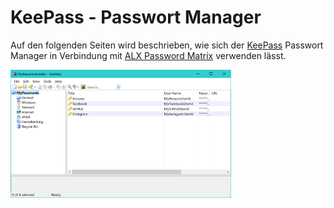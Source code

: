 # KeePass - Passwort Manager

Auf den folgenden Seiten wird beschrieben, wie sich der [KeePass](https://keepass.info/download.html) Passwort Manager in Verbindung mit [ALX Password Matrix](PasswordMatrix_1_de.md) verwenden lässt.

<img class="shadow" src="/tutorial/images/keepass11.PNG" width="70%">